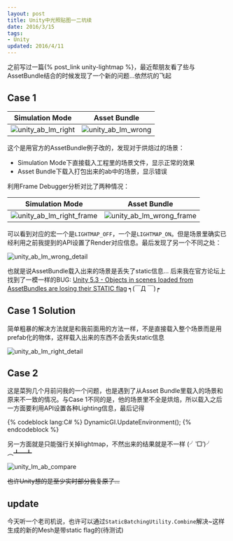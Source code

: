 ```yaml
---
layout: post
title: Unity中光照贴图一二坑续
date: 2016/3/15
tags:
- Unity
updated: 2016/4/11
---
```


之前写过一篇{% post_link unity-lightmap %}，最近帮朋友看了些与AssetBundle结合的时候发现了一个新的问题...依然坑的飞起

## Case 1

| Simulation Mode | Asset Bundle |
|--------------------------------------------------------------------------|----------------------------------------------------------------------------|
| ![unity_ab_lm_right](/images/unity_ab_lm_right.png) | ![unity_ab_lm_wrong](/images/unity_ab_lm_wrong.png) |

这个是用官方的AssetBundle例子改的，发现对于烘焙过的场景：

- Simulation Mode下直接载入工程里的场景文件，显示正常的效果
- Asset Bundle下载入打包出来的ab中的场景，显示错误

利用Frame Debugger分析对比了两种情况：

<!--more-->

| Simulation Mode | Asset Bundle |
|--------------------------------------------------------------------------|----------------------------------------------------------------------------|
| ![unity_ab_lm_right_frame](/images/unity_ab_lm_right_frame.png) | ![unity_ab_lm_wrong_frame](/images/unity_ab_lm_wrong_frame.png) |

可以看到对应的宏一个是`LIGHTMAP_OFF`，一个是`LIGHTMAP_ON`。但是场景里确实已经利用之前我提到的API设置了Render对应信息。最后发现了另一个不同之处：

![unity_ab_lm_wrong_detail](/images/unity_ab_lm_wrong_detail.png)

也就是说AssetBundle载入出来的场景是丢失了static信息... 后来我在官方论坛上找到了一模一样的BUG: [Unity 5.3 - Objects in scenes loaded from AssetBundles are losing their STATIC flag](http://forum.unity3d.com/threads/unity-5-3-objects-in-scenes-loaded-from-assetbundles-are-losing-their-static-flag.377771/) ┑(￣Д ￣)┍

## Case 1 Solution

简单粗暴的解决方法就是和我前面用的方法一样，不是直接载入整个场景而是用prefab化的物体，这样载入出来的东西不会丢失static信息

![unity_ab_lm_right_detail](/images/unity_ab_lm_right_detail.jpg)

## Case 2

这是菜狗几个月前问我的一个问题，也是遇到了从Asset Bundle里载入的场景和原来不一致的情况。与Case 1不同的是，他的场景里不全是烘焙，所以载入之后一方面要利用API设置各种Lighting信息，最后记得

{% codeblock lang:C# %}
DynamicGI.UpdateEnvironment();
{% endcodeblock %}

另一方面就是只能强行关掉lightmap，不然出来的结果就是不一样 (╯‵□′)╯︵┻━┻

![unity_lm_ab_compare](/images/unity_lm_ab_compare.png)

<del>也许Unity想的是至少实时部分我复原了...</del>

## update

今天听一个老司机说，也许可以通过`StaticBatchingUtility.Combine`解决~这样生成的新的Mesh是带static flag的(待测试)